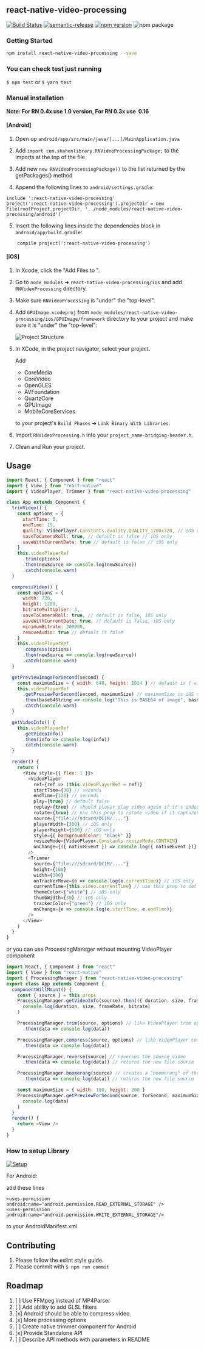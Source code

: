 ## react-native-video-processing

[![Build Status](https://travis-ci.org/shahen94/react-native-video-processing.svg?branch=master)](https://travis-ci.org/shahen94/react-native-video-processing) [![semantic-release](https://img.shields.io/badge/%20%20%F0%9F%93%A6%F0%9F%9A%80-semantic--release-e10079.svg?style=plastic)](https://github.com/semantic-release/semantic-release) [![npm version](https://badge.fury.io/js/react-native-video-processing.svg)](https://badge.fury.io/js/react-native-video-processing) ![npm package](https://img.shields.io/npm/dm/react-native-video-processing.svg)

### Getting Started

```sh
npm install react-native-video-processing --save
```

### You can check test just running

`$ npm test` or `$ yarn test`

### Manual installation

**Note: For RN 0.4x use 1.0 version, For RN 0.3x use  0.16**

#### [Android]

1.  Open up `android/app/src/main/java/[...]/MainApplication.java`

2.  Add `import com.shahenlibrary.RNVideoProcessingPackage;` to the imports at the top of the file

3.  Add new `new RNVideoProcessingPackage()` to the list returned by the getPackages() method

4.  Append the following lines to `android/settings.gradle`:

```
include ':react-native-video-processing'
project(':react-native-video-processing').projectDir = new File(rootProject.projectDir, '../node_modules/react-native-video-processing/android')
```

5.  Insert the following lines inside the dependencies block in `android/app/build.gradle`:

```
    compile project(':react-native-video-processing')
```

#### [iOS]

1.  In Xcode, click the "Add Files to <your-project-name>".
2.  Go to `node_modules` ➜ `react-native-video-processing/ios` and add `RNVideoProcessing` directory.
3.  Make sure `RNVideoProcessing` is "under" the "top-level".
4.  Add `GPUImage.xcodeproj` from `node_modules/react-native-video-processing/ios/GPUImage/framework` directory to your project and make sure it is "under" the "top-level":

    ![Project Structure](readme_assets/project-structure.png)

5.  In XCode, in the project navigator, select your project.

    Add

    * CoreMedia
    * CoreVideo
    * OpenGLES
    * AVFoundation
    * QuartzCore
    * GPUImage
    * MobileCoreServices

    to your project's `Build Phases` ➜ `Link Binary With Libraries`.

6.  Import `RNVideoProcessing.h` into your `project_name-bridging-header.h`.
7.  Clean and Run your project.

## Usage

```javascript
import React, { Component } from "react"
import { View } from "react-native"
import { VideoPlayer, Trimmer } from "react-native-video-processing"

class App extends Component {
  trimVideo() {
    const options = {
      startTime: 0,
      endTime: 15,
      quality: VideoPlayer.Constants.quality.QUALITY_1280x720, // iOS only
      saveToCameraRoll: true, // default is false // iOS only
      saveWithCurrentDate: true // default is false // iOS only
    }
    this.videoPlayerRef
      .trim(options)
      .then(newSource => console.log(newSource))
      .catch(console.warn)
  }

  compressVideo() {
    const options = {
      width: 720,
      height: 1280,
      bitrateMultiplier: 3,
      saveToCameraRoll: true, // default is false, iOS only
      saveWithCurrentDate: true, // default is false, iOS only
      minimumBitrate: 300000,
      removeAudio: true // default is false
    }
    this.videoPlayerRef
      .compress(options)
      .then(newSource => console.log(newSource))
      .catch(console.warn)
  }

  getPreviewImageForSecond(second) {
    const maximumSize = { width: 640, height: 1024 } // default is { width: 1080, height: 1080 } iOS only
    this.videoPlayerRef
      .getPreviewForSecond(second, maximumSize) // maximumSize is iOS only
      .then(base64String => console.log("This is BASE64 of image", base64String))
      .catch(console.warn)
  }

  getVideoInfo() {
    this.videoPlayerRef
      .getVideoInfo()
      .then(info => console.log(info))
      .catch(console.warn)
  }

  render() {
    return (
      <View style={{ flex: 1 }}>
        <VideoPlayer
          ref={ref => (this.videoPlayerRef = ref)}
          startTime={30} // seconds
          endTime={120} // seconds
          play={true} // default false
          replay={true} // should player play video again if it's ended
          rotate={true} // use this prop to rotate video if it captured in landscape mode iOS only
          source={"file:///sdcard/DCIM/...."}
          playerWidth={300} // iOS only
          playerHeight={500} // iOS only
          style={{ backgroundColor: "black" }}
          resizeMode={VideoPlayer.Constants.resizeMode.CONTAIN}
          onChange={({ nativeEvent }) => console.log({ nativeEvent })} // get Current time on every second
        />
        <Trimmer
          source={"file:///sdcard/DCIM/...."}
          height={100}
          width={300}
          onTrackerMove={e => console.log(e.currentTime)} // iOS only
          currentTime={this.video.currentTime} // use this prop to set tracker position iOS only
          themeColor={"white"} // iOS only
          thumbWidth={30} // iOS only
          trackerColor={"green"} // iOS only
          onChange={e => console.log(e.startTime, e.endTime)}
        />
      </View>
    )
  }
}
```

or you can use ProcessingManager without mounting VideoPlayer component

```javascript
import React, { Component } from "react"
import { View } from "react-native"
import { ProcessingManager } from "react-native-video-processing"
export class App extends Component {
  componentWillMount() {
    const { source } = this.props
    ProcessingManager.getVideoInfo(source).then(({ duration, size, frameRate, bitrate }) =>
      console.log(duration, size, frameRate, bitrate)
    )

    ProcessingManager.trim(source, options) // like VideoPlayer trim options
      .then(data => console.log(data))

    ProcessingManager.compress(source, options) // like VideoPlayer compress options
      .then(data => console.log(data))

    ProcessingManager.reverse(source) // reverses the source video
      .then(data => console.log(data)) // returns the new file source

    ProcessingManager.boomerang(source) // creates a "boomerang" of the surce video (plays forward then plays backwards)
      .then(data => console.log(data)) // returns the new file source

    const maximumSize = { width: 100, height: 200 }
    ProcessingManager.getPreviewForSecond(source, forSecond, maximumSize).then(data =>
      console.log(data)
    )
  }
  render() {
    return <View />
  }
}
```

### How to setup Library

[![Setup](https://img.youtube.com/vi/HRjgeT6NQJM/0.jpg)](https://youtu.be/HRjgeT6NQJM)

For Android:

add these lines

```
<uses-permission android:name="android.permission.READ_EXTERNAL_STORAGE" />
<uses-permission android:name="android.permission.WRITE_EXTERNAL_STORAGE"/>
```

to your AndroidManifest.xml

## Contributing

1.  Please follow the eslint style guide.
2.  Please commit with `$ npm run commit`

## Roadmap

1.  [ ] Use FFMpeg instead of MP4Parser
2.  [ ] Add ability to add GLSL filters
3.  [x] Android should be able to compress video
4.  [x] More processing options
5.  [ ] Create native trimmer component for Android
6.  [x] Provide Standalone API
7.  [ ] Describe API methods with parameters in README
